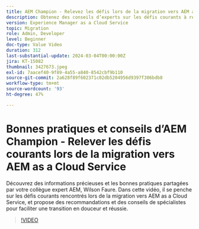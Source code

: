 ```yaml
---
title: AEM Champion - Relevez les défis lors de la migration vers AEM as a Cloud Service
description: Obtenez des conseils d’experts sur les défis courants à relever lors de la migration vers AEM as a Cloud Service auprès de Wilson Faure, champion d’AEM.
version: Experience Manager as a Cloud Service
topic: Migration
role: Admin, Developer
level: Beginner
doc-type: Value Video
duration: 312
last-substantial-update: 2024-03-04T00:00:00Z
jira: KT-15082
thumbnail: 3427673.jpeg
exl-id: 7aacef40-9f89-4a55-a840-8542cbf9b110
source-git-commit: 2a628f89f602371c02db5204956d9397f306bdb8
workflow-type: tm+mt
source-wordcount: '93'
ht-degree: 47%

---
```


# Bonnes pratiques et conseils d’AEM Champion - Relever les défis courants lors de la migration vers AEM as a Cloud Service

Découvrez des informations précieuses et les bonnes pratiques partagées par votre collègue expert AEM, Wilson Faure. Dans cette vidéo, il se penche sur les défis courants rencontrés lors de la migration vers AEM as a Cloud Service, et propose des recommandations et des conseils de spécialistes pour faciliter une transition en douceur et réussie.

>[!VIDEO](https://video.tv.adobe.com/v/3427673/?learn=on)
